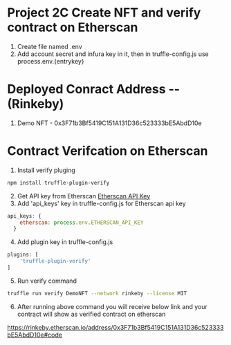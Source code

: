 # Project 2C Create NFT and verify contract on Etherscan

1) Create file named .env
2) Add account secret and infura key in it, then in truffle-config.js use process.env.{entrykey}

# Deployed Conract Address -- (Rinkeby)
1) Demo NFT - 0x3F71b3Bf5419C151A131D36c523333bE5AbdD10e

# Contract Verifcation on Etherscan
1) Install verify pluging 
```sh
npm install truffle-plugin-verify
```
2) Get API key from Etherscan
[Etherscan API Key](https://docs.etherscan.io/getting-started/viewing-api-usage-statistics)
3) Add 'api_keys' key in truffle-config.js for Etherscan api key
```js
api_keys: {
    etherscan: process.env.ETHERSCAN_API_KEY
  }
```
4) Add plugin key in truffle-config.js
```js
plugins: [
    'truffle-plugin-verify'
]
```
5) Run verify command
```sh
truffle run verify DemoNFT --network rinkeby --license MIT
``` 
6) After running above command you will receive below link and your contract will show as verified contract on etherscan

https://rinkeby.etherscan.io/address/0x3F71b3Bf5419C151A131D36c523333bE5AbdD10e#code



